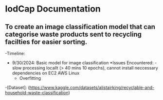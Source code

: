 # IodCap Documentation
## To create an image classification model that can categorise waste products sent to recycling facilties for easier sorting.

-Timeline:
  * 9/30/2024: Basic model for image classification 
    *Issues Encountered:
      -slow processing locallt (> 40 mins 10 epochs), cannot install neccessary dependencies on EC2 AWS Linux
      - Overfitting

-[Dataset]: (https://www.kaggle.com/datasets/alistairking/recyclable-and-household-waste-classification)
